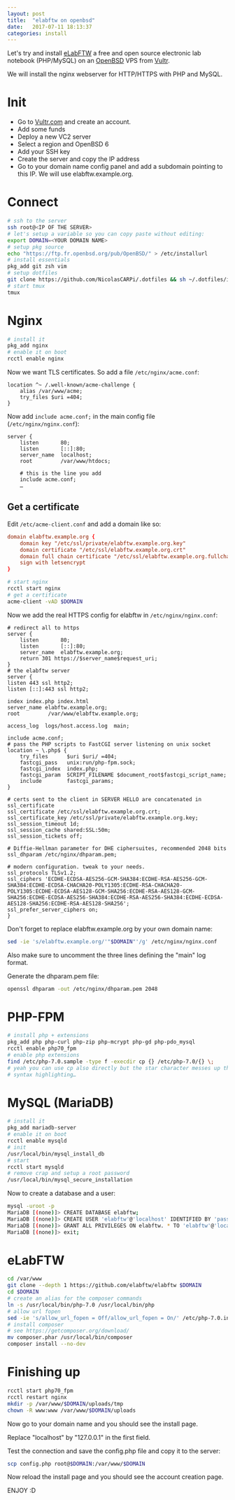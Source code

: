 ```yaml
---
layout: post
title:  "elabftw on openbsd"
date:   2017-07-11 18:13:37
categories: install
---
```

Let's try and install [eLabFTW](https://www.elabftw.net) a free and open source electronic lab notebook (PHP/MySQL) on an [OpenBSD](https://www.openbsd.org/) VPS from [Vultr](http://www.vultr.com/?ref=7164540).

We will install the nginx webserver for HTTP/HTTPS with PHP and MySQL.

# Init

* Go to [Vultr.com](http://www.vultr.com/?ref=7164540) and create an account.
* Add some funds
* Deploy a new VC2 server
* Select a region and OpenBSD 6
* Add your SSH key
* Create the server and copy the IP address
* Go to your domain name config panel and add a subdomain pointing to this IP. We will use elabftw.example.org.

# Connect

~~~sh
# ssh to the server
ssh root@<IP OF THE SERVER>
# let's setup a variable so you can copy paste without editing:
export DOMAIN=<YOUR DOMAIN NAME>
# setup pkg source
echo "https://ftp.fr.openbsd.org/pub/OpenBSD/" > /etc/installurl
# install essentials
pkg_add git zsh vim
# setup dotfiles
git clone https://github.com/NicolasCARPi/.dotfiles && sh ~/.dotfiles/install.sh
# start tmux
tmux
~~~

# Nginx

~~~sh
# install it
pkg_add nginx
# enable it on boot
rcctl enable nginx
~~~

Now we want TLS certificates. So add a file `/etc/nginx/acme.conf`:

~~~nginx
location ^~ /.well-known/acme-challenge {
    alias /var/www/acme;
    try_files $uri =404;
}
~~~

Now add `include acme.conf;` in the main config file (`/etc/nginx/nginx.conf`):

~~~nginx
server {
    listen       80;
    listen       [::]:80;
    server_name  localhost;
    root         /var/www/htdocs;

    # this is the line you add
    include acme.conf;
    …
~~~

## Get a certificate

Edit `/etc/acme-client.conf` and add a domain like so:

~~~conf
domain elabftw.example.org {
	domain key "/etc/ssl/private/elabftw.example.org.key"
	domain certificate "/etc/ssl/elabftw.example.org.crt"
	domain full chain certificate "/etc/ssl/elabftw.example.org.fullchain.pem"
	sign with letsencrypt
}
~~~

~~~sh
# start nginx
rcctl start nginx
# get a certificate
acme-client -vAD $DOMAIN
~~~

Now we add the real HTTPS config for elabftw in `/etc/nginx/nginx.conf`:

~~~nginx
# redirect all to https
server {
    listen       80;
    listen       [::]:80;
    server_name  elabftw.example.org;
    return 301 https://$server_name$request_uri;
}
# the elabftw server
server {
listen 443 ssl http2;
listen [::]:443 ssl http2;

index index.php index.html
server_name elabftw.example.org;
root         /var/www/elabftw.example.org;

access_log  logs/host.access.log  main;

include acme.conf;
# pass the PHP scripts to FastCGI server listening on unix socket
location ~ \.php$ {
    try_files      $uri $uri/ =404;
    fastcgi_pass   unix:run/php-fpm.sock;
    fastcgi_index  index.php;
    fastcgi_param  SCRIPT_FILENAME $document_root$fastcgi_script_name;
    include        fastcgi_params;
}

# certs sent to the client in SERVER HELLO are concatenated in ssl_certificate
ssl_certificate /etc/ssl/elabftw.example.org.crt;
ssl_certificate_key /etc/ssl/private/elabftw.example.org.key;
ssl_session_timeout 1d;
ssl_session_cache shared:SSL:50m;
ssl_session_tickets off;

# Diffie-Hellman parameter for DHE ciphersuites, recommended 2048 bits
ssl_dhparam /etc/nginx/dhparam.pem;

# modern configuration. tweak to your needs.
ssl_protocols TLSv1.2;
ssl_ciphers 'ECDHE-ECDSA-AES256-GCM-SHA384:ECDHE-RSA-AES256-GCM-SHA384:ECDHE-ECDSA-CHACHA20-POLY1305:ECDHE-RSA-CHACHA20-POLY1305:ECDHE-ECDSA-AES128-GCM-SHA256:ECDHE-RSA-AES128-GCM-SHA256:ECDHE-ECDSA-AES256-SHA384:ECDHE-RSA-AES256-SHA384:ECDHE-ECDSA-AES128-SHA256:ECDHE-RSA-AES128-SHA256';
ssl_prefer_server_ciphers on;
} 
~~~

Don't forget to replace elabftw.example.org by your own domain name:

~~~sh
sed -ie 's/elabftw.example.org/'"$DOMAIN"'/g' /etc/nginx/nginx.conf
~~~

Also make sure to uncomment the three lines defining the "main" log format.

Generate the dhparam.pem file:

~~~sh
openssl dhparam -out /etc/nginx/dhparam.pem 2048
~~~

# PHP-FPM

~~~sh
# install php + extensions
pkg_add php php-curl php-zip php-mcrypt php-gd php-pdo_mysql
rcctl enable php70_fpm
# enable php extensions
find /etc/php-7.0.sample -type f -execdir cp {} /etc/php-7.0/{} \;
# yeah you can use cp also directly but the star character messes up the
# syntax highlighting…
~~~

# MySQL (MariaDB)

~~~sh
# install it
pkg_add mariadb-server
# enable it on boot
rcctl enable mysqld
# init
/usr/local/bin/mysql_install_db
# start
rcctl start mysqld
# remove crap and setup a root password
/usr/local/bin/mysql_secure_installation
~~~

Now to create a database and a user:

~~~sh
mysql -uroot -p
MariaDB [(none)]> CREATE DATABASE elabftw;
MariaDB [(none)]> CREATE USER 'elabftw'@'localhost' IDENTIFIED BY 'password';
MariaDB [(none)]> GRANT ALL PRIVILEGES ON elabftw. * TO 'elabftw'@'localhost';
MariaDB [(none)]> exit;
~~~

# eLabFTW

~~~sh
cd /var/www
git clone --depth 1 https://github.com/elabftw/elabftw $DOMAIN
cd $DOMAIN
# create an alias for the composer commands
ln -s /usr/local/bin/php-7.0 /usr/local/bin/php
# allow url fopen
sed -ie 's/allow_url_fopen = Off/allow_url_fopen = On/' /etc/php-7.0.ini
# install composer
# see https://getcomposer.org/download/
mv composer.phar /usr/local/bin/composer
composer install --no-dev
~~~

# Finishing up

~~~sh
rcctl start php70_fpm
rcctl restart nginx
mkdir -p /var/www/$DOMAIN/uploads/tmp
chown -R www:www /var/www/$DOMAIN/uploads
~~~

Now go to your domain name and you should see the install page.

Replace "localhost" by "127.0.0.1" in the first field.

Test the connection and save the config.php file and copy it to the server:

~~~sh
scp config.php root@$DOMAIN:/var/www/$DOMAIN
~~~

Now reload the install page and you should see the account creation page.

ENJOY :D
